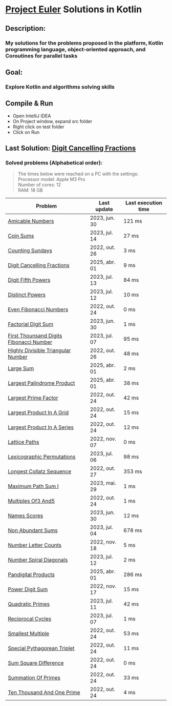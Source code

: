 # [Project Euler](https://projecteuler.net) Solutions in Kotlin

## Description:
### My solutions for the problems proposed in the platform, Kotlin programming language, object-oriented approach, and Coroutines for parallel tasks

## Goal:
### Explore Kotlin and algorithms solving skills

## Compile & Run
- Open IntelliJ IDEA
- On Project window, expand src folder
- Right click on test folder
- Click on Run

## Last Solution: [Digit Cancelling Fractions](src/main/kotlin/DigitCancellingFractions.kt)

### Solved problems (Alphabetical order):

> The times below were reached on a PC with the settings: <br/>
> Processor model: Apple M3 Pro <br/>
> Number of cores: 12 <br/>
> RAM:  18 GB <br/>

| Problem                                                                                           | Last update   | Last execution time |
|---------------------------------------------------------------------------------------------------|---------------|---------------------|
| [Amicable Numbers](src/main/kotlin/AmicableNumbers.kt)                                            | 2023, jun. 30 | 121 ms              |
| [Coin Sums](src/main/kotlin/CoinSums.kt)                                                          | 2023, jul. 14 | 27 ms               |
| [Counting Sundays](src/main/kotlin/CountingSundays.kt)                                            | 2022, out. 26 | 3 ms                |
| [Digit Cancelling Fractions](src/main/kotlin/DigitCancellingFractions.kt)                         | 2025, abr. 01 | 9 ms                |
| [Digit Fifth Powers](src/main/kotlin/DigitFifthPowers.kt)                                         | 2023, jul. 13 | 84 ms               |
| [Distinct Powers](src/main/kotlin/DistinctPowers.kt)                                              | 2023, jul. 12 | 10 ms               |
| [Even Fibonacci Numbers](src/main/kotlin/EvenFibonacciNumbers.kt)                                 | 2022, out. 24 | 0 ms                |
| [Factorial Digit Sum](src/main/kotlin/FactorialDigitSum.kt)                                       | 2023, jun. 30 | 1 ms                |
| [First Thounsand Digits Fibonacci Number](src/main/kotlin/FirstThounsandDigitsFibonacciNumber.kt) | 2023, jul. 07 | 95 ms               |
| [Highly Divisible Triangular Number](src/main/kotlin/HighlyDivisibleTriangularNumber.kt)          | 2022, out. 26 | 48 ms               |
| [Large Sum](src/main/kotlin/LargeSum.kt)                                                          | 2025, abr. 01 | 2 ms                |
| [Largest Palindrome Product](src/main/kotlin/LargestPalindromeProduct.kt)                         | 2025, abr. 01 | 38 ms               |
| [Largest Prime Factor](src/main/kotlin/LargestPrimeFactor.kt)                                     | 2022, out. 24 | 42 ms               |
| [Largest Product In A Grid](src/main/kotlin/LargestProductInAGrid.kt)                             | 2022, out. 24 | 15 ms               |
| [Largest Product In A Series](src/main/kotlin/LargestProductInASeries.kt)                         | 2022, out. 24 | 12 ms               |
| [Lattice Paths](src/main/kotlin/LatticePaths.kt)                                                  | 2022, nov. 07 | 0 ms                |
| [Lexicographic Permutations](src/main/kotlin/LexicographicPermutations.kt)                        | 2023, jul. 06 | 98 ms               |
| [Longest Collatz Sequence](src/main/kotlin/LongestCollatzSequence.kt)                             | 2022, out. 27 | 353 ms              |
| [Maximum Path Sum I](src/main/kotlin/MaximumPathSumI.kt)                                          | 2023, mai. 29 | 1 ms                |
| [Multiples Of3 And5](src/main/kotlin/MultiplesOf3And5.kt)                                         | 2022, out. 24 | 1 ms                |
| [Names Scores](src/main/kotlin/NamesScores.kt)                                                    | 2023, jun. 30 | 12 ms               |
| [Non Abundant Sums](src/main/kotlin/NonAbundantSums.kt)                                           | 2023, jul. 04 | 678 ms              |
| [Number Letter Counts](src/main/kotlin/NumberLetterCounts.kt)                                     | 2022, nov. 18 | 5 ms                |
| [Number Spiral Diagonals](src/main/kotlin/NumberSpiralDiagonals.kt)                               | 2023, jul. 12 | 2 ms                |
| [Pandigital Products](src/main/kotlin/PandigitalProducts.kt)                                      | 2025, abr. 01 | 286 ms              |
| [Power Digit Sum](src/main/kotlin/PowerDigitSum.kt)                                               | 2022, nov. 17 | 15 ms               |
| [Quadratic Primes](src/main/kotlin/QuadraticPrimes.kt)                                            | 2023, jul. 11 | 42 ms               |
| [Reciprocal Cycles](src/main/kotlin/ReciprocalCycles.kt)                                          | 2023, jul. 07 | 1 ms                |
| [Smallest Multiple](src/main/kotlin/SmallestMultiple.kt)                                          | 2022, out. 24 | 53 ms               |
| [Special Pythagorean Triplet](src/main/kotlin/SpecialPythagoreanTriplet.kt)                       | 2022, out. 24 | 11 ms               |
| [Sum Square Difference](src/main/kotlin/SumSquareDifference.kt)                                   | 2022, out. 24 | 0 ms                |
| [Summation Of Primes](src/main/kotlin/SummationOfPrimes.kt)                                       | 2022, out. 24 | 33 ms               |
| [Ten Thousand And One Prime](src/main/kotlin/TenThousandAndOnePrime.kt)                           | 2022, out. 24 | 4 ms                |
